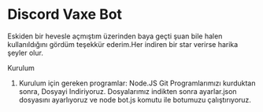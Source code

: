 # Discord Vaxe Bot 
Eskiden bir hevesle açmıştım üzerinden baya geçti şuan bile halen kullanıldığını gördüm teşekkür ederim.Her indiren bir star verirse harika şeyler olur.

Kurulum
1. Kurulum için gereken programlar:
Node.JS
Git
Programlarımızı kurduktan sonra, Dosyayi Indiriyoruz.
Dosyalarımız indikten sonra ayarlar.json dosyasını ayarlıyoruz ve node bot.js komutu ile botumuzu çalıştırıyoruz.
